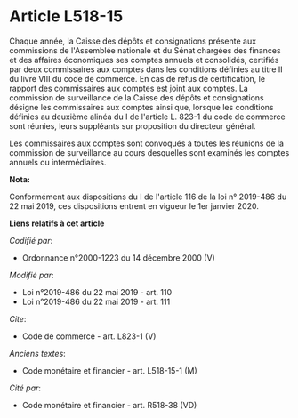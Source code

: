 # Article L518-15

Chaque année, la Caisse des dépôts et consignations présente aux commissions de l'Assemblée nationale et du Sénat chargées
des finances et des affaires économiques ses comptes annuels et consolidés, certifiés par deux commissaires aux comptes dans
les conditions définies au titre II du livre VIII du code de commerce. En cas de refus de certification, le rapport des
commissaires aux comptes est joint aux comptes. La commission de surveillance de la Caisse des dépôts et consignations
désigne les commissaires aux comptes ainsi que, lorsque les conditions définies au deuxième alinéa du I de l'article L. 823-1
du code de commerce sont réunies, leurs suppléants sur proposition du directeur général. 

Les commissaires aux comptes sont convoqués à toutes les réunions de la commission de surveillance au cours desquelles sont
examinés les comptes annuels ou intermédiaires.

**Nota:**

Conformément aux dispositions du I de l'article 116 de la loi n° 2019-486 du 22 mai 2019, ces dispositions entrent en vigueur
le 1er janvier 2020.

**Liens relatifs à cet article**

_Codifié par_:

  - Ordonnance n°2000-1223 du 14 décembre 2000 (V)

_Modifié par_:

  - Loi n°2019-486 du 22 mai 2019 - art. 110
  - Loi n°2019-486 du 22 mai 2019 - art. 111

_Cite_:

  - Code de commerce - art. L823-1 (V)

_Anciens textes_:

  - Code monétaire et financier - art. L518-15-1 (M)

_Cité par_:

  - Code monétaire et financier - art. R518-38 (VD)
